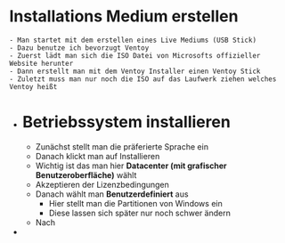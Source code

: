 # Installations Medium erstellen
	- Man startet mit dem erstellen eines Live Mediums (USB Stick)
	- Dazu benutze ich bevorzugt Ventoy
	- Zuerst lädt man sich die ISO Datei von Microsofts offizieller Website herunter
	- Dann erstellt man mit dem Ventoy Installer einen Ventoy Stick
	- Zuletzt muss man nur noch die ISO auf das Laufwerk ziehen welches Ventoy heißt
- # Betriebssystem installieren
	- Zunächst stellt man die präferierte Sprache ein
	- Danach klickt man auf Installieren
	- Wichtig ist das man hier **Datacenter (mit grafischer Benutzeroberfläche)** wählt
	- Akzeptieren der Lizenzbedingungen
	- Danach wählt man **Benutzerdefiniert** aus
		- Hier stellt man die Partitionen von Windows ein
		- Diese lassen sich später nur noch schwer ändern
	- Nach
-